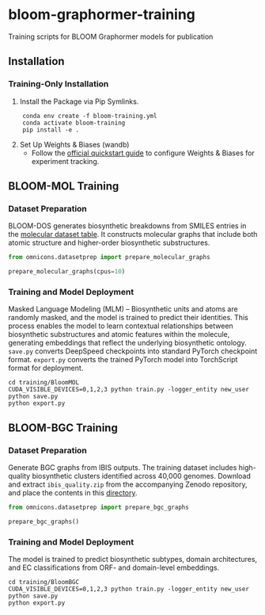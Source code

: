 # bloom-graphormer-training
Training scripts for BLOOM Graphormer models for publication

## Installation

### Training-Only Installation
1. Install the Package via Pip Symlinks.
```
    conda env create -f bloom-training.yml
    conda activate bloom-training
    pip install -e .
```
2. Set Up Weights & Biases (wandb)
    - Follow the [official quickstart guide](https://docs.wandb.ai/quickstart/) to configure Weights & Biases for experiment tracking.

## BLOOM-MOL Training

### Dataset Preparation
BLOOM-DOS generates biosynthetic breakdowns from SMILES entries in the [molecular dataset table](https://github.com/magarveylab/bloom-graphormer-training/blob/main/omnicons/datasets/molecule_training_data.csv). It constructs molecular graphs that include both atomic structure and higher-order biosynthetic substructures.
```python
from omnicons.datasetprep import prepare_molecular_graphs

prepare_molecular_graphs(cpus=10)
```
### Training and Model Deployment
Masked Language Modeling (MLM) – Biosynthetic units and atoms are randomly masked, and the model is trained to predict their identities. This process enables the model to learn contextual relationships between biosynthetic substructures and atomic features within the molecule, generating embeddings that reflect the underlying biosynthetic ontology. `save.py` converts DeepSpeed checkpoints into standard PyTorch checkpoint format. `export.py` converts the trained PyTorch model into TorchScript format for deployment.
```
cd training/BloomMOL
CUDA_VISIBLE_DEVICES=0,1,2,3 python train.py -logger_entity new_user
python save.py
python export.py
```

## BLOOM-BGC Training

### Dataset Preparation
Generate BGC graphs from IBIS outputs. The training dataset includes high-quality biosynthetic clusters identified across 40,000 genomes. Download and extract `ibis_quality.zip` from the accompanying Zenodo repository, and place the contents in this [directory](https://github.com/magarveylab/bloom-graphormer-training/tree/main/omnicons/datasets).
```python
from omnicons.datasetprep import prepare_bgc_graphs

prepare_bgc_graphs()
```

### Training and Model Deployment
The model is trained to predict biosynthetic subtypes, domain architectures, and EC classifications from ORF- and domain-level embeddings.
```
cd training/BloomBGC
CUDA_VISIBLE_DEVICES=0,1,2,3 python train.py -logger_entity new_user
python save.py
python export.py
```